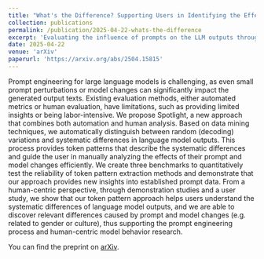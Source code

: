 ```yaml
---
title: "What's the Difference? Supporting Users in Identifying the Effects of Prompt and Model Changes Through Token Patterns"
collection: publications
permalink: /publication/2025-04-22-whats-the-difference
excerpt: 'Evaluating the influence of prompts on the LLM outputs through token patterns.'
date: 2025-04-22
venue: 'arXiv'
paperurl: 'https://arxiv.org/abs/2504.15815'
---
```


Prompt engineering for large language models is challenging, as even small prompt perturbations or model changes can significantly impact the generated output texts. Existing evaluation methods, either automated metrics or human evaluation, have limitations, such as providing limited insights or being labor-intensive. We propose Spotlight, a new approach that combines both automation and human analysis. Based on data mining techniques, we automatically distinguish between random (decoding) variations and systematic differences in language model outputs. This process provides token patterns that describe the systematic differences and guide the user in manually analyzing the effects of their prompt and model changes efficiently. We create three benchmarks to quantitatively test the reliability of token pattern extraction methods and demonstrate that our approach provides new insights into established prompt data. From a human-centric perspective, through demonstration studies and a user study, we show that our token pattern approach helps users understand the systematic differences of language model outputs, and we are able to discover relevant differences caused by prompt and model changes (e.g. related to gender or culture), thus supporting the prompt engineering process and human-centric model behavior research.

You can find the preprint on [arXiv](https://arxiv.org/abs/2504.15815).